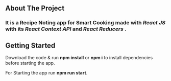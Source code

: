 ## About The Project

### It is a Recipe Noting app for Smart Cooking made with ***React JS*** with its ***React Context API*** and ***React Reducers*** .

## Getting Started

Download the code & run **npm install** or **npm i** to install dependencies before starting the app.

For Starting the app run **npm run start**.